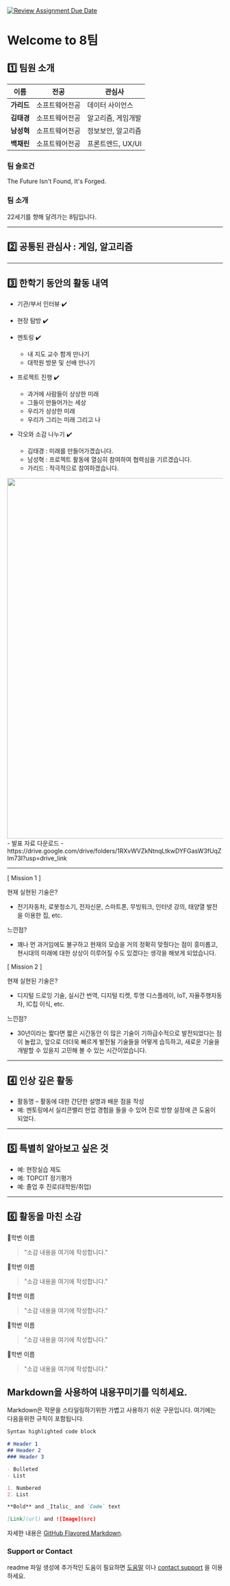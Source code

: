 [![Review Assignment Due Date](https://classroom.github.com/assets/deadline-readme-button-22041afd0340ce965d47ae6ef1cefeee28c7c493a6346c4f15d667ab976d596c.svg)](https://classroom.github.com/a/74LBcwD_)
# Welcome to 8팀

## 1️⃣ 팀원 소개

| **이름** | **전공** | **관심사** |
| --- | --- | --- |
| **가리드** | 소프트웨어전공 | 데이터 사이언스|
| **김태경** | 소프트웨어전공 | 알고리즘, 게임개발 |
| **남성혁** | 소프트웨어전공 | 정보보안, 알고리즘 |
| **백채린** | 소프트웨어전공 | 프론트엔드, UX/UI |

### 팀 슬로건

The Future Isn't Found, It's Forged.

### 팀 소개

22세기를 향해 달려가는 8팀입니다.

***

## 2️⃣ 공통된 관심사 : 게임, 알고리즘

***

## 3️⃣ 한학기 동안의 활동 내역 

- 기관/부서 인터뷰 ✔️  

- 현장 탐방 ✔️  

- 멘토링 ✔️  
  - 내 지도 교수 함게 만나기
  - 대학원 방문 및 선배 만나기

- 프로젝트 진행 ✔️  
  - 과거에 사람들이 상상한 미래
  - 그들이 만들어가는 세상
  - 우리가 상상한 미래
  - 우리가 그리는 미래 그리고 나

- 각오와 소감 나누기 ✔️
  - 김태경 : 미래를 만들어가겠습니다.
  - 남성혁 : 프로젝트 활동에 열심히 참여하여 협력심을 기르겠습니다.
  - 가리드 : 적극적으로 참여하겠습니다.


<!-- 활동 사진 추가 예시 -->
<img src="https://i.postimg.cc/s21tDQzX/EP-team-8-presentation-image.png" width="594" height="841"/>
- 발표 자료 다운로드
  - https://drive.google.com/drive/folders/1RXvWVZkNtnqLtkwDYFGasW3fUqZIm73I?usp=drive_link


***
[ Mission 1 ]

현재 실현된 기술은?
- 전기자동차, 로봇청소기, 전자신문, 스마트폰, 무빙워크, 인터넷 강의, 태양열 발전을 이용한 집, etc.

느낀점?
- 꽤나 먼 과거임에도 불구하고 현재의 모습을 거의 정확히 맞췄다는 점이 흥미롭고, 현시대의 미래에 대한 상상이 이루어질 수도 있겠다는 생각을 해보게 되었습니다.

[ Mission 2 ]

현재 실현된 기술은?
- 디지털 드로잉 기술, 실시간 번역, 디지털 티켓, 투명 디스플레이, IoT, 자율주행자동차, IC칩 이식, etc.

느낀점?
- 30년이라는 짧다면 짧은 시간동안 이 많은 기술이 기하급수적으로 발전되었다는 점이 놀랍고, 앞으로 더더욱 빠르게 발전될 기술들을 어떻게 습득하고, 새로운 기술을 개발할 수 있을지 고민해 볼 수 있는 시간이었습니다.
***

## 4️⃣ 인상 깊은 활동

- 활동명 – 활동에 대한 간단한 설명과 배운 점을 작성  
- 예: 멘토링에서 실리콘밸리 현업 경험을 들을 수 있어 진로 방향 설정에 큰 도움이 되었다.  

***

## 5️⃣ 특별히 알아보고 싶은 것
- 예: 현장실습 제도
- 예: TOPCIT 정기평가
- 예: 졸업 후 진로(대학원/취업)

***

## 6️⃣ 활동을 마친 소감

🔗학번 이름  
> "소감 내용을 여기에 작성합니다."

🔗학번 이름  
> "소감 내용을 여기에 작성합니다."

🔗학번 이름  
> "소감 내용을 여기에 작성합니다."

🔗학번 이름  
> "소감 내용을 여기에 작성합니다."

🔗학번 이름  
> "소감 내용을 여기에 작성합니다."


## Markdown을 사용하여 내용꾸미기를 익히세요.

Markdown은 작문을 스타일링하기위한 가볍고 사용하기 쉬운 구문입니다. 여기에는 다음을위한 규칙이 포함됩니다.

```markdown
Syntax highlighted code block

# Header 1
## Header 2
### Header 3

- Bulleted
- List

1. Numbered
2. List

**Bold** and _Italic_ and `Code` text

[Link](url) and ![Image](src)
```

자세한 내용은 [GitHub Flavored Markdown](https://guides.github.com/features/mastering-markdown/).

### Support or Contact

readme 파일 생성에 추가적인 도움이 필요하면 [도움말](https://help.github.com/articles/about-readmes/) 이나 [contact support](https://github.com/contact) 을 이용하세요.

